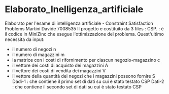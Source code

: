 # Elaborato_Inelligenza_artificiale
Elaborato per l'esame di intelligenza artificiale - Constraint Satisfaction Problems 
Martini Davide 7008535
Il progetto e costituito da 3 files :
CSP. : è il codice in MiniZinc che esegue l'ottimizzazione del problema.
Quest'ultimo necessita da input: 
- il numero di negozi n
- il numero di magazzini m
- la matrice con i costi di rifornimento per ciascun negozio-magazzino c
- il vettore dei costi di acquisto dei magazzini A
- il vettore dei costi di vendita dei magazzini V
- il vettore della quantità dei negozi che i magazzini possono fornire S
Dadi-1  : che contiene il primo set di dati su cui è stato testato CSP
Dati-2  : che contiene il secondo set di dati su cui è stato testato CSP
